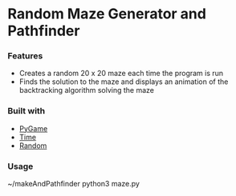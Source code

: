 # Random Maze Generator and Pathfinder

### Features
* Creates a random 20 x 20 maze each time the program is run
* Finds the solution to the maze and displays an animation of the backtracking algorithm solving the maze

### Built with
* [PyGame](https://www.pygame.org/news)
* [Time](https://docs.python.org/3/library/time.html)
* [Random](https://docs.python.org/3/library/random.html)

### Usage
~/makeAndPathfinder python3 maze.py
